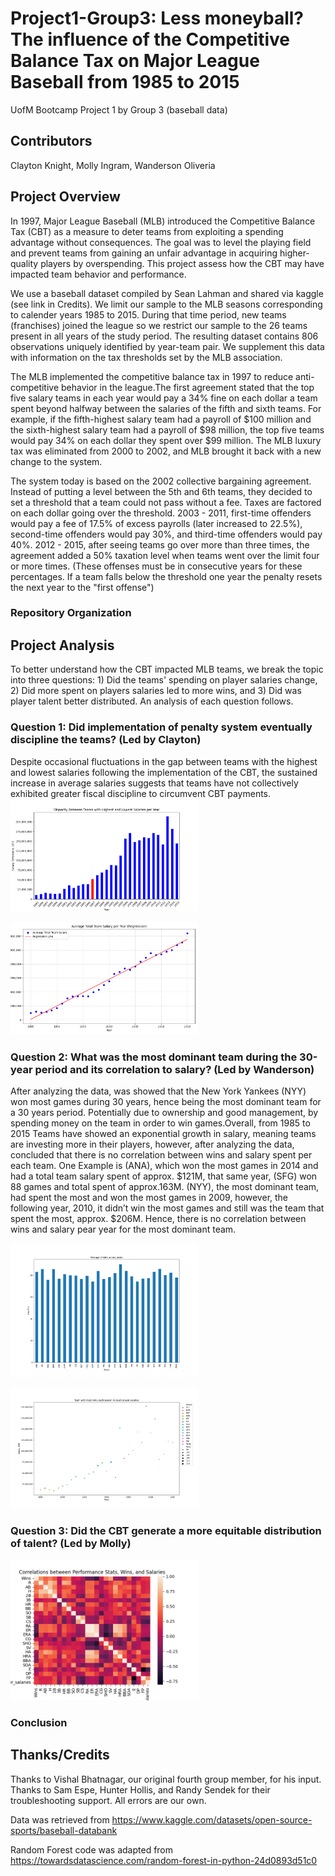 # Project1-Group3: Less moneyball? The influence of the Competitive Balance Tax on Major League   Baseball from 1985 to 2015

UofM Bootcamp Project 1 by Group 3 (baseball data)

## Contributors
Clayton Knight,
Molly Ingram,
Wanderson Oliveria


## Project Overview

In 1997, Major League Baseball (MLB) introduced the Competitive Balance Tax (CBT) as a measure to deter teams from exploiting a spending advantage without consequences. The goal was to level the playing field and prevent teams from gaining an unfair advantage in acquiring higher-quality players by overspending. This project assess how the CBT may have impacted team behavior and performance.  

We use a baseball dataset compiled by Sean Lahman and shared via kaggle (see link in Credits). We limit our sample to the MLB seasons corresponding to calender years 1985 to 2015. During that time period, new teams (franchises) joined the league so we restrict our sample to the 26 teams present in all years of the study period. The resulting dataset contains 806 observations uniquely identified by year-team pair.  We supplement this data with information on the tax thresholds set by the MLB association.

The MLB implemented the competitive balance tax in 1997 to reduce anti-competitive behavior in the league.The first agreement stated that the top five salary teams in each year would pay a 34% fine on each dollar a team spent beyond halfway between the salaries of the fifth and sixth teams.
For example, if the fifth-highest salary team had a payroll of $100 million and the sixth-highest salary team had a payroll of $98 million, the top five teams would pay 34% on each dollar they spent over $99 million.
The MLB luxury tax was eliminated from 2000 to 2002, and MLB brought it back with a new change to the system.

The system today is based on the 2002 collective bargaining agreement. Instead of putting a level between the 5th and 6th teams, they decided to set a threshold that a team could not pass without a fee. Taxes are factored on each dollar going over the threshold.
2003 - 2011, first-time offenders would pay a fee of 17.5% of excess payrolls (later increased to 22.5%), second-time offenders would pay 30%, and third-time offenders would pay 40%.
2012 - 2015, after seeing teams go over more than three times, the agreement added a 50% taxation level when teams went over the limit four or more times. (These offenses must be in consecutive years for these percentages. If a team falls below the threshold one year the penalty resets the next year to the "first offense")  

### Repository Organization


## Project Analysis
To better understand how the CBT impacted MLB teams, we break the topic into three questions: 1) Did the teams' spending on player salaries change, 2) Did more spent on players salaries led to more wins, and 3) Did was player talent better distributed.  An analysis of each question follows.


### Question 1: Did implementation of penalty system eventually discipline the teams? (Led by Clayton)

Despite occasional fluctuations in the gap between teams with the highest and lowest salaries following the implementation of the CBT, the sustained increase in average salaries suggests that teams have not collectively exhibited greater fiscal discipline to circumvent CBT payments.  
<img src="Output\Disparity Fig.png"
 alt="Disparity"
style="display: inline-block; margin: 0 auto; max-width: 300px">

<img src="Output\Avg Regression Fig.png"
 alt="Avg Regression"
style="display: inline-block; margin: 0 auto; max-width: 300px">

### Question 2: What was the most dominant team during the 30-year period and its correlation to salary? (Led by Wanderson)
After analyzing the data, was showed that the New York Yankees (NYY) won most games during 30 years, hence being the most dominant team for a 30 years period. Potentially due to ownership and good management, by spending money on the team in order to win games.Overall, from 1985 to 2015 Teams have showed an exponential growth in salary, meaning teams are investing more in their players, however, after analyzing the data, concluded that there is no correlation between wins and salary spent per each team. One Example is (ANA), which won the most games in 2014 and had a total team salary spent of approx. $121M, that same year, (SFG) won 88 games and total spent of approx.163M.
(NYY), the most dominant team, had spent the most and won the most games in 2009, however, the following year, 2010, it didn’t win the most games and still was the team that spent the most, approx. $206M. Hence, there is no correlation between wins and salary pear year for the most dominant team.

<img src="Output\team_avg_wins.png"
style="display: inline-block; margin: 0 auto; max-width: 300px">

<img src="Output\wins vs salary.png"
style="display: inline-block; margin: 0 auto; max-width: 300px">



### Question 3: Did the CBT generate a more equitable distribution of talent? (Led by Molly)


<img src="Output\performance correlations.png"
 alt="Correlations"
style="display: inline-block; margin: 0 auto; max-width: 300px">



### Conclusion


## Thanks/Credits
Thanks to Vishal Bhatnagar, our original fourth group member, for his input. Thanks to Sam Espe, Hunter Hollis, and Randy Sendek for their troubleshooting support.  All errors are our own.

Data was retrieved from <https://www.kaggle.com/datasets/open-source-sports/baseball-databank>

Random Forest code was adapted from <https://towardsdatascience.com/random-forest-in-python-24d0893d51c0>